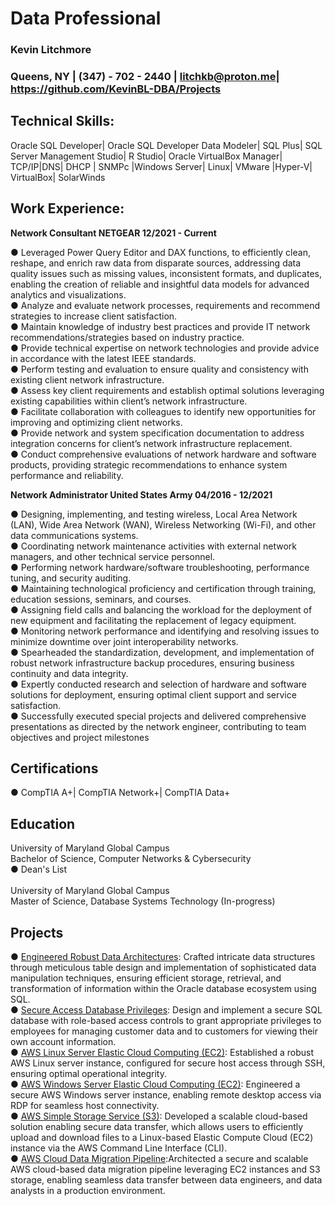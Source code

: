# Data Professional
### Kevin Litchmore </h1> 
### Queens, NY | (347) - 702 - 2440 | litchkb@proton.me| https://github.com/KevinBL-DBA/Projects

## Technical Skills: 

Oracle SQL Developer| Oracle SQL Developer Data Modeler| SQL Plus| SQL Server Management Studio| R Studio| Oracle VirtualBox Manager| TCP/IP|DNS| DHCP | SNMPc |Windows Server| Linux| VMware |Hyper-V| VirtualBox| SolarWinds

## Work Experience:

**Network Consultant NETGEAR 12/2021 - Current**    

●	Leveraged Power Query Editor and DAX functions, to efficiently clean, reshape, and enrich raw data from disparate sources, addressing data quality issues such as missing values, inconsistent formats, and duplicates, enabling the creation of reliable and insightful data models for advanced analytics and visualizations.<br>
●	Analyze and evaluate network processes, requirements and recommend strategies to increase client satisfaction. <br>
●	Maintain knowledge of industry best practices and provide IT network recommendations/strategies based on industry practice.<br>
●	Provide technical expertise on network technologies and provide advice in accordance with the latest IEEE standards.<br>
●	Perform testing and evaluation to ensure quality and consistency with existing client network infrastructure. <br>
●	Assess key client requirements and establish optimal solutions leveraging existing capabilities within client’s network infrastructure. <br>
●	Facilitate collaboration with colleagues to identify new opportunities for improving and optimizing client networks.<br>
●	Provide network and system specification documentation to address integration concerns for client’s network infrastructure replacement. <br>
●	Conduct comprehensive evaluations of network hardware and software products, providing strategic recommendations to enhance system performance and reliability.<br>

**Network Administrator United States Army 04/2016 - 12/2021**

●	Designing, implementing, and testing wireless, Local Area Network (LAN), Wide Area Network (WAN), Wireless Networking (Wi-Fi), and other data communications systems.<br>
●	Coordinating network maintenance activities with external network managers, and other technical service personnel.<br>
●	Performing network hardware/software troubleshooting, performance tuning, and security auditing.<br>
●	Maintaining technological proficiency and certification through training, education sessions, seminars, and courses. <br>
●	Assigning field calls and balancing the workload for the deployment of new equipment and facilitating the replacement of legacy equipment. <br>
●	Monitoring network performance and identifying and resolving issues to minimize downtime over joint interoperability networks.<br>
●	Spearheaded the standardization, development, and implementation of robust network infrastructure backup procedures, ensuring business continuity and data integrity. <br>
●	Expertly conducted research and selection of hardware and software solutions for deployment, ensuring optimal client support and service satisfaction.<br>
●	Successfully executed special projects and delivered comprehensive presentations as directed by the network engineer, contributing to team objectives and project milestones<br>

## Certifications

●	CompTIA A+| CompTIA Network+| CompTIA Data+

## Education

University of Maryland Global Campus <br>
Bachelor of Science, Computer Networks & Cybersecurity<br>
●	Dean's List<br><br>
University of Maryland Global Campus<br>
Master of Science, Database Systems Technology (In-progress)<br>

## Projects

●	[Engineered Robust Data Architectures](https://github.com/KevinBL-DBA/Projects/tree/main/DDL_DML%20Project%20Showcase): Crafted intricate data structures through meticulous table design and implementation of sophisticated data manipulation techniques, ensuring efficient storage, retrieval, and transformation of information within the Oracle database ecosystem using SQL.<br>
●	[Secure Access Database Privileges](https://github.com/KevinBL-DBA/Projects/tree/main/DBA%20Least%20Privilege%20Project%20Showcase): Design and implement a secure SQL database with role-based access controls to grant appropriate privileges to employees for managing customer data and to customers for viewing their own account information.<br>
●	[AWS Linux Server Elastic Cloud Computing (EC2)](https://github.com/KevinBL-DBA/Projects/blob/main/AWS%20Project%20Showcase/AWS%20EC2%20Linux%20OS.docx): Established a robust AWS Linux server instance, configured for secure host access through SSH, ensuring optimal operational integrity.<br>
●	[AWS Windows Server Elastic Cloud Computing (EC2)](https://github.com/KevinBL-DBA/Projects/blob/main/AWS%20Project%20Showcase/AWS%20EC2%20Windows%20OS.docx): Engineered a secure AWS Windows server instance, enabling remote desktop access via RDP for seamless host connectivity.<br>
●	[AWS Simple Storage Service (S3)](https://github.com/KevinBL-DBA/Projects/blob/main/AWS%20Project%20Showcase/AWS%20S3%20Bucket.docx): Developed a scalable cloud-based solution enabling secure data transfer, which allows users to efficiently upload and download files to a Linux-based Elastic Compute Cloud (EC2) instance via the AWS Command Line Interface (CLI).<br>
●	[AWS Cloud Data Migration Pipeline](https://github.com/KevinBL-DBA/Projects/blob/main/AWS%20Project%20Showcase/AWS%20EC2%20and%20S3%20Use%20Case.docx):Architected a secure and scalable AWS cloud-based data migration pipeline leveraging EC2 instances and S3 storage, enabling seamless data transfer between data engineers, and data analysts in a production environment.<br>
